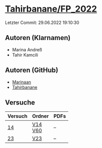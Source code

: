 # [Tahirbanane/FP_2022](https://github.com/Tahirbanane/FP_2022)

Letzter Commit: 29.06.2022 19:10:30

## Autoren (Klarnamen)
- Marina Andreß
- Tahir Kamcili

## Autoren (GitHub)
- [Marinaan](https://github.com/Marinaan)
- [Tahirbanane](https://github.com/Tahirbanane)

## Versuche

|       Versuch        |                                                            Ordner                                                             |PDFs|
|----------------------|-------------------------------------------------------------------------------------------------------------------------------|----|
|[14](../../versuch/14)|[V14](https://github.com/Tahirbanane/FP_2022/tree/master/V14)<br/>[V60](https://github.com/Tahirbanane/FP_2022/tree/master/V60)|–   |
|[23](../../versuch/23)|[V23](https://github.com/Tahirbanane/FP_2022/tree/master/V23)                                                                  |–   |
